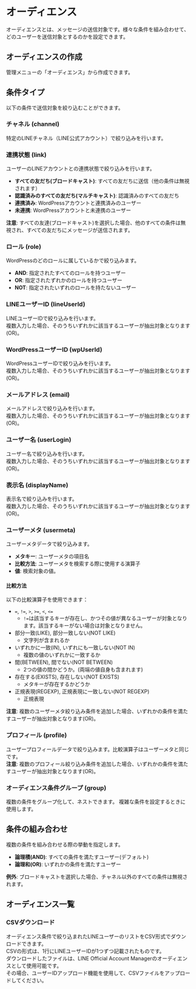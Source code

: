 # オーディエンス
オーディエンスとは、メッセージの送信対象です。様々な条件を組み合わせて、どのユーザーを送信対象とするのかを設定できます。

## オーディエンスの作成
管理メニューの「オーディエンス」から作成できます。

## 条件タイプ
以下の条件で送信対象を絞り込むことができます。

### チャネル (channel)
特定のLINEチャネル（LINE公式アカウント）で絞り込みを行います。

### 連携状態 (link)
ユーザーのLINEアカウントとの連携状態で絞り込みを行います。

- **すべての友だち(ブロードキャスト)**: すべての友だちに送信（他の条件は無視されます）
- **認識済みのすべての友だち(マルチキャスト)**: 認識済みのすべての友だち
- **連携済み**: WordPressアカウントと連携済みのユーザー
- **未連携**: WordPressアカウントと未連携のユーザー

**注意**: すべての友達(ブロードキャスト)を選択した場合、他のすべての条件は無視され、すべての友だちにメッセージが送信されます。

### ロール (role)
WordPressのどのロールに属しているかで絞り込みます。

- **AND**: 指定されたすべてのロールを持つユーザー
- **OR**: 指定されたずれかのロールを持つユーザー
- **NOT**: 指定されたいずれのロールを持たないユーザー

### LINEユーザーID (lineUserId)
LINEユーザーIDで絞り込みを行います。  
複数入力した場合、そのうちいずれかに該当するユーザーが抽出対象となります(OR)。  

### WordPressユーザーID (wpUserId)
WordPressユーザーIDで絞り込みを行います。  
複数入力した場合、そのうちいずれかに該当するユーザーが抽出対象となります(OR)。  

### メールアドレス (email)
メールアドレスで絞り込みを行います。  
複数入力した場合、そのうちいずれかに該当するユーザーが抽出対象となります(OR)。  

### ユーザー名 (userLogin)
ユーザー名で絞り込みを行います。  
複数入力した場合、そのうちいずれかに該当するユーザーが抽出対象となります(OR)。  

### 表示名 (displayName)
表示名で絞り込みを行います。  
複数入力した場合、そのうちいずれかに該当するユーザーが抽出対象となります(OR)。  

### ユーザーメタ (usermeta)
ユーザーメタデータで絞り込みます。
- **メタキー**: ユーザーメタの項目名
- **比較方法**: ユーザーメタを検索する際に使用する演算子
- **値**: 検索対象の値。
#### 比較方法 
以下の比較演算子を使用できます：
- `=`, `!=`, `>`, `>=`, `<`, `<=`
    - `!=`は該当するキーが存在し、かつその値が異なるユーザーが対象となります。該当するキーがない場合は対象となりません。
- 部分一致(LIKE), 部分一致しない(NOT LIKE)
    - 文字列が含まれるか
- いずれかに一致(IN), いずれにも一致しない(NOT IN)
    - 複数の値のいずれかに一致するか
- 間(BETWEEN), 間でない(NOT BETWEEN)
    - 2つの値の間かどうか。(両端の値自身も含まれます)
- 存在する(EXISTS), 存在しない(NOT EXISTS)
    - メタキーが存在するかどうか
- 正規表現(REGEXP), 正規表現に一致しない(NOT REGEXP)
    - 正規表現

**注意**: 複数のユーザーメタ絞り込み条件を追加した場合、いずれかの条件を満たすユーザーが抽出対象となります(OR)。

### プロフィール (profile)
ユーザープロフィールデータで絞り込みます。比較演算子はユーザーメタと同じです。  
**注意**: 複数のプロフィール絞り込み条件を追加した場合、いずれかの条件を満たすユーザーが抽出対象となります(OR)。


### オーディエンス条件グループ (group)
複数の条件をグループ化して、ネストできます。
複雑な条件を設定するときに使用します。

## 条件の組み合わせ
複数の条件を組み合わせる際の挙動を指定します。

- **論理積(AND)**: すべての条件を満たすユーザー(デフォルト)
- **論理和(OR)**: いずれかの条件を満たすユーザー

**例外**: ブロードキャストを選択した場合、チャネル以外のすべての条件は無視されます。

## オーディエンス一覧
### CSVダウンロード
オーディエンス条件で絞り込まれたLINEユーザーのリストをCSV形式でダウンロードできます。  
CSVの形式は、1行にLINEユーザーIDが1つずつ記載されたものです。  
ダウンロードしたファイルは、LINE Official Account Managerのオーディエンスとして使用可能です。  
その場合、ユーザーIDアップロード機能を使用して、CSVファイルをアップロードしてください。